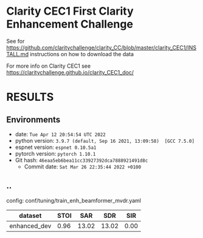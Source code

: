 <!-- Generated by scripts/utils/show_enh_score.sh -->
<!-- These results are from the code before refactoring  -->

# Clarity CEC1 First Clarity Enhancement Challenge

See for https://github.com/claritychallenge/clarity_CC/blob/master/clarity_CEC1/INSTALL.md instructions on how to download the data

For more info on Clarity CEC1 see https://claritychallenge.github.io/clarity_CEC1_doc/


# RESULTS
## Environments
- date: `Tue Apr 12 20:54:54 UTC 2022`
- python version: `3.9.7 (default, Sep 16 2021, 13:09:58)  [GCC 7.5.0]`
- espnet version: `espnet 0.10.5a1`
- pytorch version: `pytorch 1.10.1`
- Git hash: `46eaa5eb6bea11cc33927392dca7888921491d8c`
  - Commit date: `Sat Mar 26 22:35:44 2022 +0100`


## ..

config: conf/tuning/train_enh_beamformer_mvdr.yaml

|dataset|STOI|SAR|SDR|SIR|
|---|---|---|---|---|
|enhanced_dev|0.96|13.02|13.02|0.00|



